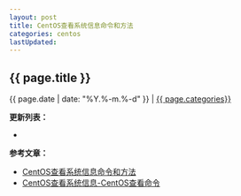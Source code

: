 ```yaml
---
layout: post
title: CentOS查看系统信息命令和方法
categories: centos
lastUpdated:
---
```


## {{ page.title }}

{{ page.date | date: "%Y.%-m.%-d" }} | <a href="/archive#{{ page.categories }}">{{ page.categories}}</a>

  



**更新列表：**

*



**参考文章：**

* [CentOS查看系统信息命令和方法][1]
* [CentOS查看系统信息-CentOS查看命令][2]

[1]: http://www.cnblogs.com/kluan/p/4457889.html
[2]: http://os.51cto.com/art/201408/447963.htm
